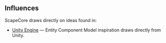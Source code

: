 ## **Influences**

ScapeCore draws directly on ideas found in:

* [Unity Engine](https://unity.com/es) — Entity Component Model inspiration draws directly from Unity.
